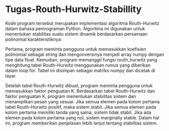 # Tugas-Routh-Hurwitz-Stabillity

Kode program tersebut merupakan implementasi algoritma Routh-Hurwitz dalam bahasa pemrograman Python. Algoritma ini digunakan untuk menentukan stabilitas suatu sistem dinamik berdasarkan persamaan polinomial karakteristiknya.

Pertama, program meminta pengguna untuk memasukkan koefisien polinomial sebagai string dan mengonversinya menjadi array numpy dengan tipe data float. Kemudian, program memanggil fungsi routh_hurwitz yang menghitung tabel Routh-Hurwitz menggunakan rumus yang diberikan dalam loop for. Tabel ini disimpan sebagai matriks numpy dan dicetak di layar.

Setelah tabel Routh-Hurwitz dibuat, program meminta pengguna untuk memasukkan faktor penguatan K. Berdasarkan tabel Routh-Hurwitz dan faktor penguatan K, program menentukan stabilitas sistem dan menampilkan pesan yang sesuai. Jika semua elemen pada kolom pertama tabel Routh-Hurwitz positif, maka sistem stabil. Jika semua elemen pada kolom pertama memiliki tanda yang sama, sistem tidak stabil. Jika ada elemen pada kolom pertama yang nol, sistem marginally stable. Dalam hal ini, program memberikan penjelasan lebih lanjut tentang stabilitas sistem.
